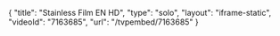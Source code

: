 {
    "title": "Stainless Film EN HD",
    "type": "solo",
    "layout": "iframe-static",
    "videoId": "7163685",
    "url": "\/tvpembed\/7163685"
}